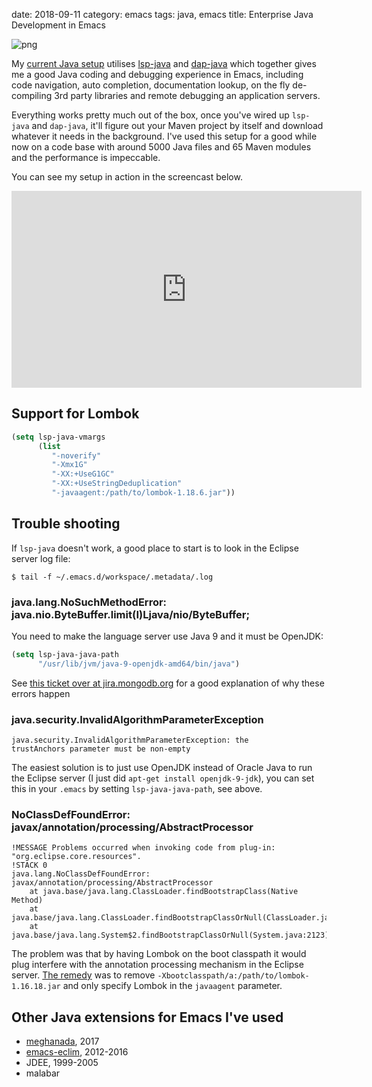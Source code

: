 date: 2018-09-11
category: emacs
tags: java, emacs
title: Enterprise Java Development in Emacs

<img class="right" src="/graphics/emacs/emacs.png" alt="png"/>

My [current Java
setup](https://gitlab.com/skybert/my-little-friends/blob/master/emacs/.emacs#L603)
utilises [lsp-java](https://github.com/emacs-lsp/lsp-java) and
[dap-java](https://github.com/yyoncho/dap-mode) which together gives
me a good Java coding and debugging experience in Emacs, including
code navigation, auto completion, documentation lookup, on the fly
de-compiling 3rd party libraries and remote debugging an application
servers.

Everything works pretty much out of the box, once you've wired up
`lsp-java` and `dap-java`, it'll figure out your Maven project by
itself and download whatever it needs in the background. I've used
this setup for a good while now on a code base with around 5000 Java
files and 65 Maven modules and the performance is impeccable.

You can see my setup in action in the screencast below.

<iframe class="centered" width="560" height="315" src="https://www.youtube-nocookie.com/embed/4z2Ywregkig" frameborder="0" allow="accelerometer; autoplay; encrypted-media; gyroscope; picture-in-picture" class="centered" allowfullscreen="true"> </iframe>


## Support for Lombok

```lisp
(setq lsp-java-vmargs
      (list
         "-noverify"
         "-Xmx1G"
         "-XX:+UseG1GC"
         "-XX:+UseStringDeduplication"
         "-javaagent:/path/to/lombok-1.18.6.jar"))
```

## Trouble shooting

If `lsp-java` doesn't work, a good place to start is to look in the
Eclipse server log file:
```text
$ tail -f ~/.emacs.d/workspace/.metadata/.log
```

### java.lang.NoSuchMethodError: java.nio.ByteBuffer.limit(I)Ljava/nio/ByteBuffer;

You need to make the language server use Java 9 and it must be
OpenJDK:

```lisp
(setq lsp-java-java-path
      "/usr/lib/jvm/java-9-openjdk-amd64/bin/java")
```
See [this ticket over at
jira.mongodb.org](https://jira.mongodb.org/browse/JAVA-2559) for a
good explanation of why these errors happen


### java.security.InvalidAlgorithmParameterException

```text
java.security.InvalidAlgorithmParameterException: the
trustAnchors parameter must be non-empty
```

The easiest solution is to just use OpenJDK instead of Oracle Java to
run the Eclipse server (I just did `apt-get install
openjdk-9-jdk`), you can set this in your `.emacs` by setting
`lsp-java-java-path`, see above.


### NoClassDefFoundError: javax/annotation/processing/AbstractProcessor
```
!MESSAGE Problems occurred when invoking code from plug-in: "org.eclipse.core.resources".
!STACK 0
java.lang.NoClassDefFoundError: javax/annotation/processing/AbstractProcessor
	at java.base/java.lang.ClassLoader.findBootstrapClass(Native Method)
	at java.base/java.lang.ClassLoader.findBootstrapClassOrNull(ClassLoader.java:1248)
	at java.base/java.lang.System$2.findBootstrapClassOrNull(System.java:2123)
```

The problem was that by having Lombok on the boot classpath it would
plug interfere with the annotation processing mechanism in the Eclipse
server. [The
remedy](https://gitlab.com/skybert/my-little-friends/commit/f8aec7f3d47a48e6117a78c086ff13f6e5d29b7d)
was to remove `-Xbootclasspath/a:/path/to/lombok-1.16.18.jar` and only
specify Lombok in the `javaagent` parameter.

## Other Java extensions for Emacs I've used

- [meghanada](https://github.com/mopemope/meghanada-emacs), 2017
- [emacs-eclim](https://github.com/emacs-eclim/emacs-eclim), 2012-2016
- JDEE, 1999-2005
- malabar
